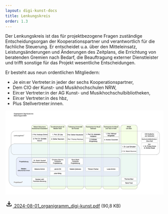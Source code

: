 ```yaml
---
layout: digi-kunst-docs
title: Lenkungskreis
order: 1.3
---
```


Der Lenkungskreis ist das für projektbezogene Fragen zuständige Entscheidungsorgan der Kooperationspartner und verantwortlich für die fachliche Steuerung. Er entscheidet u.a. über den Mitteleinsatz, Leistungsänderungen und Änderungen des Zeitplans, die Errichtung von beratenden Gremien nach Bedarf, die Beauftragung externer Dienstleister und trifft sonstige für das Projekt wesentliche Entscheidungen.

Er besteht aus neun ordentlichen Mitgliedern:

* Je ein:er Vertreter:in jeder der sechs Kooperationspartner,
* Dem CIO der Kunst- und Musikhochschulen NRW,
* Ein:er Vertreter:in der AG Kunst- und Musikhochschulbibliotheken,
* Ein:er Vertreter:in des hbz,
* Plus Stellvertreter:innen.

[![Digi-Kunst-Organigramm Stand August 2024](/assets/images/2024-08-01_organigramm_digi-kunst.png 'Das Organigram zeigt den Aufbau von Digi-Kunst.nrw')](/assets/images/2024-08-01_organigramm_digi-kunst.png)


[<svg class="download-icon" xmlns="http://www.w3.org/2000/svg" height="24" viewBox="0 -960 960 960" width="24"><path d="M480-320 280-520l56-58 104 104v-326h80v326l104-104 56 58-200 200ZM240-160q-33 0-56.5-23.5T160-240v-120h80v120h480v-120h80v120q0 33-23.5 56.5T720-160H240Z"/></svg> 2024-08-01_organigramm_digi-kunst.pdf](/assets/documents/2024-08-01_organigramm_digi-kunst.pdf) (90,8 KB)
